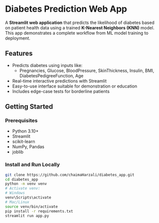 # Diabetes Prediction Web App

A **Streamlit web application** that predicts the likelihood of diabetes based on patient health data using a trained **K-Nearest Neighbors (KNN)** model. This app demonstrates a complete workflow from ML model training to deployment.

## Features

- Predicts diabetes using inputs like:
  - Pregnancies, Glucose, BloodPressure, SkinThickness, Insulin, BMI, DiabetesPedigreeFunction, Age
- Real-time interactive predictions with Streamlit
- Easy-to-use interface suitable for demonstration or education
- Includes edge-case tests for borderline patients



## Getting Started

### Prerequisites

- Python 3.10+
- Streamlit
- scikit-learn
- NumPy, Pandas
- joblib

### Install and Run Locally

```bash
git clone https://github.com/chaimaHarzali/diabetes_app.git
cd diabetes_app
python -m venv venv
# Activate venv:
# Windows
venv\Scripts\activate
# Mac/Linux
source venv/bin/activate
pip install -r requirements.txt
streamlit run app.py
